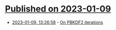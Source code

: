 # [Published on 2023-01-09](index.md)

* [2023-01-09, 13:26:58](https://news.ycombinator.com/item?id=34310035) - [On PBKDF2 iterations](https://neilmadden.blog/2023/01/09/on-pbkdf2-iterations/)
